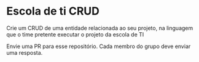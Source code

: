 # Escola de ti CRUD


Crie um CRUD de uma entidade relacionada ao seu projeto, na linguagem que o time pretente executar o projeto da escola de TI

Envie uma PR para esse repositório.
Cada membro do grupo deve enviar uma resposta.
